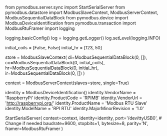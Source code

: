 from pymodbus.server.sync import StartSerialServer
from pymodbus.datastore import ModbusSlaveContext, ModbusServerContext, ModbusSequentialDataBlock
from pymodbus.device import ModbusDeviceIdentification
from pymodbus.transaction import ModbusRtuFramer
import logging

logging.basicConfig()
log = logging.getLogger()
log.setLevel(logging.INFO)

initial_coils = [False, False]
initial_hr = [123, 50]

store = ModbusSlaveContext(
    di=ModbusSequentialDataBlock(0, []),
    co=ModbusSequentialDataBlock(0, initial_coils),
    hr=ModbusSequentialDataBlock(0, initial_hr),
    ir=ModbusSequentialDataBlock(0, [])
)

context = ModbusServerContext(slaves=store, single=True)

identity = ModbusDeviceIdentification()
identity.VendorName = 'RaspberryPi'
identity.ProductCode = 'RPIMB'
identity.VendorUrl = 'http://raspberrypi.org/'
identity.ProductName = 'Modbus RTU Slave'
identity.ModelName = 'RPI RTU'
identity.MajorMinorRevision = '1.0'

StartSerialServer(
    context=context,
    identity=identity,
    port='/dev/ttyUSB0',   # Change if needed
    baudrate=9600,
    stopbits=1,
    bytesize=8,
    parity='N',
    framer=ModbusRtuFramer
)
